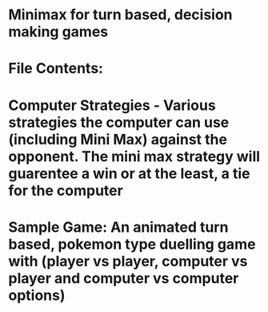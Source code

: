 # Minimax for turn based, decision making games
#

# File Contents:
# Computer Strategies - Various strategies the computer can use (including Mini Max) against the opponent. The mini max strategy will guarentee a win or at the least, a tie for the computer 
# Sample Game: An animated turn based, pokemon type duelling game with (player vs player, computer vs player and computer vs computer options)
